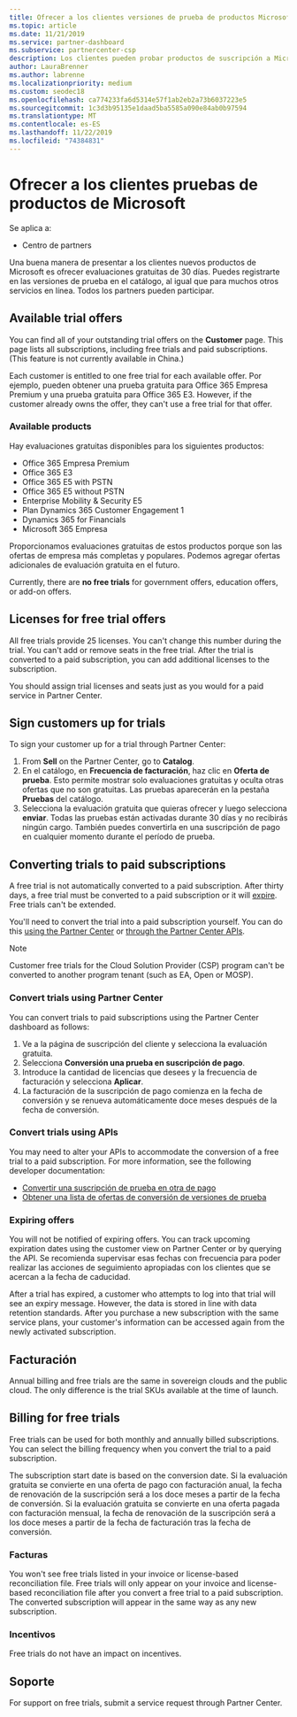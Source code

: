 ```yaml
---
title: Ofrecer a los clientes versiones de prueba de productos Microsoft | Centro de partners
ms.topic: article
ms.date: 11/21/2019
ms.service: partner-dashboard
ms.subservice: partnercenter-csp
description: Los clientes pueden probar productos de suscripción a Microsoft durante 30 días. You can sign up for these trials in the catalog just like many other online services.
author: LauraBrenner
ms.author: labrenne
ms.localizationpriority: medium
ms.custom: seodec18
ms.openlocfilehash: ca774233fa6d5314e57f1ab2eb2a73b6037223e5
ms.sourcegitcommit: 1c3d3b95135e1daad5ba5585a090e84ab0b97594
ms.translationtype: MT
ms.contentlocale: es-ES
ms.lasthandoff: 11/22/2019
ms.locfileid: "74384831"
---
```

# <a name="offer-your-customers-trials-of-microsoft-products"></a>Ofrecer a los clientes pruebas de productos de Microsoft

Se aplica a:

- Centro de partners

Una buena manera de presentar a los clientes nuevos productos de Microsoft es ofrecer evaluaciones gratuitas de 30 días. Puedes registrarte en las versiones de prueba en el catálogo, al igual que para muchos otros servicios en línea. Todos los partners pueden participar.

## <a name="available-trial-offers"></a>Available trial offers

You can find all of your outstanding trial offers on the **Customer** page. This page lists all subscriptions, including free trials and paid subscriptions. (This feature is not currently available in China.)

Each customer is entitled to one free trial for each available offer. Por ejemplo, pueden obtener una prueba gratuita para Office 365 Empresa Premium y una prueba gratuita para Office 365 E3. However, if the customer already owns the offer, they can't use a free trial for that offer.

### <a name="available-products"></a>Available products

Hay evaluaciones gratuitas disponibles para los siguientes productos:

- Office 365 Empresa Premium
- Office 365 E3
- Office 365 E5 with PSTN
- Office 365 E5 without PSTN
- Enterprise Mobility & Security E5
- Plan Dynamics 365 Customer Engagement 1
- Dynamics 365 for Financials
- Microsoft 365 Empresa

Proporcionamos evaluaciones gratuitas de estos productos porque son las ofertas de empresa más completas y populares. Podemos agregar ofertas adicionales de evaluación gratuita en el futuro.

Currently, there are **no free trials** for government offers, education offers, or add-on offers.

## <a name="licenses-for-free-trial-offers"></a>Licenses for free trial offers

All free trials provide 25 licenses. You can't change this number during the trial. You can't add or remove seats in the free trial. After the trial is converted to a paid subscription, you can add additional licenses to the subscription.

You should assign trial licenses and seats just as you would for a paid service in Partner Center.

## <a name="sign-customers-up-for-trials"></a>Sign customers up for trials

To sign your customer up for a trial through Partner Center:

1. From **Sell** on the Partner Center, go to **Catalog**. 
2. En el catálogo, en **Frecuencia de facturación**, haz clic en **Oferta de prueba**. Esto permite mostrar solo evaluaciones gratuitas y oculta otras ofertas que no son gratuitas. Las pruebas aparecerán en la pestaña **Pruebas** del catálogo.
3. Selecciona la evaluación gratuita que quieras ofrecer y luego selecciona **enviar**. Todas las pruebas están activadas durante 30 días y no recibirás ningún cargo. También puedes convertirla en una suscripción de pago en cualquier momento durante el período de prueba.

## <a name="converting-trials-to-paid-subscriptions"></a>Converting trials to paid subscriptions

A free trial is not automatically converted to a paid subscription. After thirty days, a free trial must be converted to a paid subscription or it will [expire](#expiring-offers). Free trials can't be extended.

You'll need to convert the trial into a paid subscription yourself. You can do this [using the Partner Center](#convert-trials-using-partner-center) or [through the Partner Center APIs](#convert-trials-using-apis).

> [!NOTE]
> Customer free trials for the Cloud Solution Provider (CSP) program can't be converted to another program tenant (such as EA, Open or MOSP).

### <a name="convert-trials-using-partner-center"></a>Convert trials using Partner Center

You can convert trials to paid subscriptions using the Partner Center dashboard as follows:

1. Ve a la página de suscripción del cliente y selecciona la evaluación gratuita.
2. Selecciona **Conversión una prueba en suscripción de pago**.
3. Introduce la cantidad de licencias que desees y la frecuencia de facturación y selecciona **Aplicar**.
4. La facturación de la suscripción de pago comienza en la fecha de conversión y se renueva automáticamente doce meses después de la fecha de conversión. 

### <a name="convert-trials-using-apis"></a>Convert trials using APIs

You may need to alter your APIs to accommodate the conversion of a free trial to a paid subscription. For more information, see the following developer documentation:

- [Convertir una suscripción de prueba en otra de pago](https://docs.microsoft.com/partner-center/develop/convert-a-trial-subscription-to-paid)
- [Obtener una lista de ofertas de conversión de versiones de prueba](https://docs.microsoft.com/partner-center/develop/get-a-list-of-trial-conversion-offers)

### <a name="expiring-offers"></a>Expiring offers

You will not be notified of expiring offers. You can track upcoming expiration dates using the customer view on Partner Center or by querying the API. Se recomienda supervisar esas fechas con frecuencia para poder realizar las acciones de seguimiento apropiadas con los clientes que se acercan a la fecha de caducidad.

After a trial has expired, a customer who attempts to log into that trial will see an expiry message. However, the data is stored in line with data retention standards. After you purchase a new subscription with the same service plans, your customer's information can be accessed again from the newly activated subscription.

## <a name="billing"></a>Facturación

Annual billing and free trials are the same in sovereign clouds and the public cloud. The only difference is the trial SKUs available at the time of launch.

## <a name="billing-for-free-trials"></a>Billing for free trials

Free trials can be used for both monthly and annually billed subscriptions. You can select the billing frequency when you convert the trial to a paid subscription.

The subscription start date is based on the conversion date. Si la evaluación gratuita se convierte en una oferta de pago con facturación anual, la fecha de renovación de la suscripción será a los doce meses a partir de la fecha de conversión. Si la evaluación gratuita se convierte en una oferta pagada con facturación mensual, la fecha de renovación de la suscripción será a los doce meses a partir de la fecha de facturación tras la fecha de conversión.

### <a name="invoices"></a>Facturas

You won't see free trials listed in your invoice or license-based reconciliation file. Free trials will only appear on your invoice and license-based reconciliation file after you convert a free trial to a paid subscription. The converted subscription will appear in the same way as any new subscription.

### <a name="incentives"></a>Incentivos

Free trials do not have an impact on incentives.

## <a name="support"></a>Soporte

For support on free trials, submit a service request through Partner Center.
